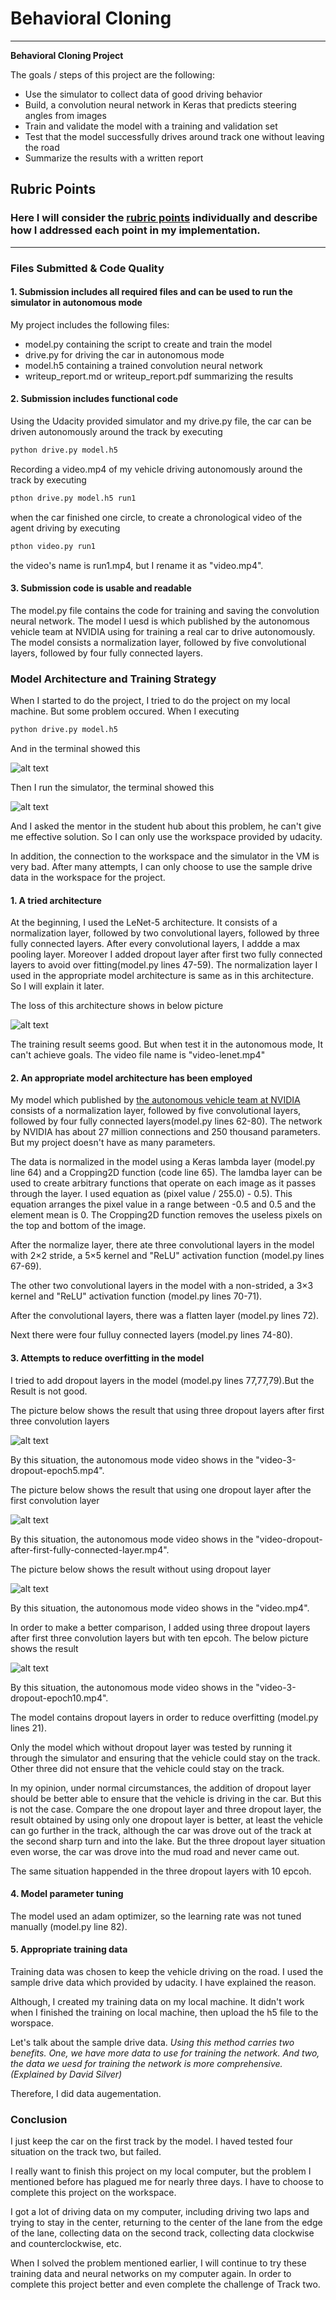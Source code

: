# **Behavioral Cloning** 

---

**Behavioral Cloning Project**

The goals / steps of this project are the following:
* Use the simulator to collect data of good driving behavior
* Build, a convolution neural network in Keras that predicts steering angles from images
* Train and validate the model with a training and validation set
* Test that the model successfully drives around track one without leaving the road
* Summarize the results with a written report


[//]: # (Image References)

[image1]: ./writeup-pictures/dropout-after-first-fully-connected-layer.png "Architecture With Dropout After First Fully Conneced Layers"
[image2]: ./writeup-pictures/with-3-dropout.png "Architecture With Dropout After First Three Fully Conneced Layers"
[image3]: ./writeup-pictures/without-dropout.png "Architecture Without Dropout"
[image4]: ./writeup-pictures/problem1.png "Problem Detail 1"
[image5]: ./writeup-pictures/problem2.png "Problem Detail 2"
[image6]: ./writeup-pictures/LeNet-5.png "LeNet-5 Architecture"
[image7]: ./writeup-pictures/3-dropout-epcoh-10.png "Architecture with 3 dropout for epcoh=10"

## Rubric Points
### Here I will consider the [rubric points](https://review.udacity.com/#!/rubrics/432/view) individually and describe how I addressed each point in my implementation.  

---
### Files Submitted & Code Quality

#### 1. Submission includes all required files and can be used to run the simulator in autonomous mode

My project includes the following files:
* model.py containing the script to create and train the model
* drive.py for driving the car in autonomous mode
* model.h5 containing a trained convolution neural network 
* writeup_report.md or writeup_report.pdf summarizing the results

#### 2. Submission includes functional code
Using the Udacity provided simulator and my drive.py file, the car can be driven autonomously around the track by executing 
```sh
python drive.py model.h5
```
Recording a video.mp4 of my vehicle driving autonomously around the track by executing
```sh
pthon drive.py model.h5 run1
```
when the car finished one circle, to create a chronological video of the agent driving by executing
```sh
pthon video.py run1
```
the video's name is run1.mp4, but I rename it as "video.mp4".

#### 3. Submission code is usable and readable

The model.py file contains the code for training and saving the convolution neural network. The model I uesd is which published by the autonomous vehicle team at NVIDIA using for training a real car to drive autonomously. The model consists a normalization layer, followed by five convolutional layers, followed by four fully connected layers.

### Model Architecture and Training Strategy

When I started to do the project, I tried to do the project on my local machine. But some problem occured. When I executing
```sh
python drive.py model.h5
```
And in the terminal showed this

![alt text][image4]

Then I run the simulator, the terminal showed this

![alt text][image5]

And I asked the mentor in the student hub about this problem, he can't give me effective solution. So I can only use the workspace provided by udacity.

In addition, the connection to the workspace and the simulator in the VM is very bad. After many attempts, I can only choose to use the sample drive data in the workspace for the project.

#### 1. A tried architecture

At the beginning, I used the LeNet-5 architecture. It consists of a normalization layer, followed by two convolutional layers, followed by three fully connected layers. After every convolutional layers, I addde a max pooling layer. Moreover I added dropout layer after first two fully connected layers to avoid over fitting(model.py lines 47-59). The normalization layer I used in the appropriate model architecture is same as in this architecture. So I will explain it later.

The loss of this architecture shows in below picture

![alt text][image6]

The training result seems good. But when test it in the autonomous mode, It can't achieve goals. The video file name is "video-lenet.mp4"

#### 2. An appropriate model architecture has been employed

My model which published by [the autonomous vehicle team at NVIDIA](https://devblogs.nvidia.com/deep-learning-self-driving-cars/) consists of a normalization layer, followed by five convolutional layers, followed by four fully connected layers(model.py lines 62-80). The network by NVIDIA has about 27 million connections and 250 thousand parameters. But my project doesn't have as many parameters.

The data is normalized in the model using a Keras lambda layer (model.py line 64) and a Cropping2D function (code line 65).
The lamdba layer can be used to create arbitrary functions that operate on each image as it passes through the layer. I used equation as (pixel value / 255.0) - 0.5). This equation arranges the pixel value in a range between -0.5 and 0.5 and the element mean is 0. The Cropping2D function removes the useless pixels on the top and bottom of the image.

After the normalize layer, there ate three convolutional layers in the model with 2×2 stride, a 5×5 kernel and "ReLU" activation function (model.py lines 67-69).

The other two convolutional layers in the model with a non-strided, a 3×3 kernel and "ReLU" activation function (model.py lines 70-71).

After the convolutional layers, there was a flatten layer (model.py lines 72).

Next there were four fulluy connected layers (model.py lines 74-80).

#### 3. Attempts to reduce overfitting in the model

I tried to add dropout layers in the model (model.py lines 77,77,79).But the Result is not good.

The picture below shows the result that using three dropout layers after first three convolution layers

![alt text][image2]

By this situation, the autonomous mode video shows in the "video-3-dropout-epoch5.mp4".

The picture below shows the result that using one dropout layer after the first convolution layer

![alt text][image1]

By this situation, the autonomous mode video shows in the "video-dropout-after-first-fully-connected-layer.mp4".

The picture below shows the result without using dropout layer

![alt text][image3]

By this situation, the autonomous mode video shows in the "video.mp4".

In order to make a better comparison, I added using three dropout layers after first three convolution layers but with ten epcoh.
The below picture shows the result

![alt text][image7]

By this situation, the autonomous mode video shows in the "video-3-dropout-epoch10.mp4".

The model contains dropout layers in order to reduce overfitting (model.py lines 21). 

Only the model which without dropout layer was tested by running it through the simulator and ensuring that the vehicle could stay on the track. Other three did not ensure that the vehicle could stay on the track.

In my opinion, under normal circumstances, the addition of dropout layer should be better able to ensure that the vehicle is driving in the car. But this is not the case. Compare the one dropout layer and three dropout layer, the result obtained by using only one dropout layer is better, at least the vehicle can go further in the track, although the car was drove out of the track at the second sharp turn and into the lake. But the three dropout layer situation even worse, the car was drove into the mud road and never came out. 

The same situation happended in the three dropout layers with 10 epcoh.

#### 4. Model parameter tuning

The model used an adam optimizer, so the learning rate was not tuned manually (model.py line 82).

#### 5. Appropriate training data

Training data was chosen to keep the vehicle driving on the road. I used the sample drive data which provided by udacity. I have explained the reason.

Although, I created my training data on my local machine. It didn't work when I finished the training on local machine, then upload the h5 file to the worspace.

Let's talk about the sample drive data. *Using this method carries two benefits. One, we have more data to use for training the network. And two, the data we uesd for training the network is more comprehensive. (Explained by David Silver)*

Therefore, I did data augementation. 

### Conclusion

I just keep the car on the first track by the model. I haved tested four situation on the track two, but failed.

I really want to finish this project on my local computer, but the problem I mentioned before has plagued me for nearly three days. I have to choose to complete this project on the workspace.

I got a lot of driving data on my computer, including driving two laps and trying to stay in the center, returning to the center of the lane from the edge of the lane, collecting data on the second track, collecting data clockwise and counterclockwise, etc.

When I solved the problem mentioned earlier, I will continue to try these training data and neural networks on my computer again. In order to complete this project better and even complete the challenge of Track two.